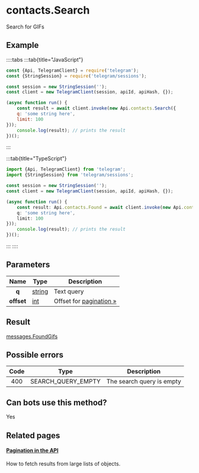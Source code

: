 # contacts.Search

Search for GIFs



## Example

::::tabs
:::tab{title="JavaScript"}
```js
const {Api, TelegramClient} = require('telegram');
const {StringSession} = require('telegram/sessions');

const session = new StringSession('');
const client = new TelegramClient(session, apiId, apiHash, {});

(async function run() {
    const result = await client.invoke(new Api.contacts.Search({
    q: 'some string here',
    limit: 100
}));
    console.log(result); // prints the result
})();
```
:::

:::tab{title="TypeScript"}
```ts
import {Api, TelegramClient} from 'telegram';
import {StringSession} from 'telegram/sessions';

const session = new StringSession('');
const client = new TelegramClient(session, apiId, apiHash, {});

(async function run() {
    const result: Api.contacts.Found = await client.invoke(new Api.contacts.Search({
    q: 'some string here',
    limit: 100
}));
    console.log(result); // prints the result
})();
```
:::
::::



## Parameters

| Name | Type | Description |
| :--: | ---- | ----------- |
| **q** | [string](https://core.telegram.org/type/string) | Text query 
| **offset** | [int](https://core.telegram.org/type/int) | Offset for [pagination »](https://core.telegram.org/api/offsets) 


## Result

[messages.FoundGifs](https://core.telegram.org/type/messages.FoundGifs)



## Possible errors

| Code | Type | Description |
| :--: | ---- | ----------- |
| 400 | SEARCH\_QUERY\_EMPTY | The search query is empty 


## Can bots use this method?

Yes

## Related pages

#### [Pagination in the API](https://core.telegram.org/api/offsets)

How to fetch results from large lists of objects.




